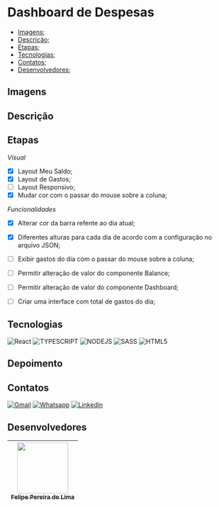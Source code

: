# Dashboard de Despesas

- [Imagens](#imagens);
- [Descrição](#descrição);
- [Etapas](#etapas);
- [Tecnologias](#tecnologias);
- [Contatos](#contatos);
- [Desenvolvedores](#desenvolvedores);

## Imagens


## Descrição 



## Etapas

*Visual*

  - [x] Layout Meu Saldo;
  - [x] Layout de Gastos;
  - [ ] Layout Responsivo;
  - [x] Mudar cor com o passar do mouse sobre a coluna; 

*Funcionalidades*

  - [x] Alterar cor da barra refente ao dia atual;
  - [x] Diferentes alturas para cada dia de acordo com a configuração no arquivo JSON;
  - [ ] Exibir gastos do dia com o passar do mouse sobre a coluna;
  - [ ] Permitir alteração de valor do componente Balance;
  - [ ] Permitir alteração de valor do componente Dashboard;
  - [ ] Criar uma interface com total de gastos do dia;


## Tecnologias

![React](https://img.shields.io/badge/React-20232A?style=for-the-badge&logo=react&logoColor=61DAFB) 
![TYPESCRIPT](https://img.shields.io/badge/TypeScript-007ACC?style=for-the-badge&logo=typescript&logoColor=white)
![NODEJS](https://img.shields.io/badge/Node.js-43853D?style=for-the-badge&logo=node.js&logoColor=white)
![SASS](https://img.shields.io/badge/Sass-CC6699?style=for-the-badge&logo=sass&logoColor=white)
![HTML5](https://img.shields.io/badge/html5-%23E34F26.svg?style=for-the-badge&logo=html5&logoColor=white)


## Depoimento 



## Contatos

<a href="mailto:felipe.lima0160@gmail.com">![Gmail](https://img.shields.io/badge/Gmail-D14836?style=for-the-badge&logo=gmail&logoColor=white)</a>  <a href="https://wa.me/5521979926096">![Whatsapp](https://img.shields.io/badge/WhatsApp-25D366?style=for-the-badge&logo=whatsapp&logoColor=white)</a>  <a href="https://www.linkedin.com/in/felipepliima/">![Linkedin](https://img.shields.io/badge/LinkedIn-0077B5?style=for-the-badge&logo=linkedin&logoColor=white)</a> 

## Desenvolvedores

| [<img src="https://avatars.githubusercontent.com/u/102830741?s=400&u=eb0ed821d5deeaaac9a910f737ce38ddfda2f3a9&v=4" width=115><br><sub>Felipe Pereira de Lima</sub>](https://github.com/LipePLima) 
| :---: |
